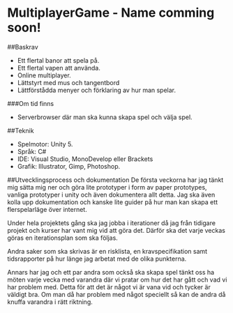 # MultiplayerGame - Name comming soon!


##Baskrav
* Ett flertal banor att spela på.
* Ett flertal vapen att använda.
* Online multiplayer.
* Lättstyrt med mus och tangentbord
* Lättförstådda menyer och förklaring av hur man spelar.

###Om tid finns
* Serverbrowser där man ska kunna skapa spel och välja spel.

##Teknik
* Spelmotor: Unity 5.
* Språk: C#
* IDE: Visual Studio, MonoDevelop eller Brackets
* Grafik: Illustrator, Gimp, Photoshop.

##Utvecklingsprocess och dokumentation
De första veckorna har jag tänkt mig sätta mig ner och göra lite prototyper i form av paper prototypes, vanliga prototyper i unity och även dokumentera allt detta. Jag ska även kolla upp dokumentation och kanske lite guider på hur man kan skapa ett flerspelarläge över internet.

Under hela projektets gång ska jag jobba i iterationer då jag från tidigare projekt och kurser har vant mig vid att göra det. Därför ska det varje veckas göras en iterationsplan som ska följas.

Andra saker som ska skrivas är en risklista, en kravspecifikation samt tidsrapporter på hur länge jag arbetat med de olika punkterna. 

Annars har jag och ett par andra som också ska skapa spel tänkt oss ha möten varje vecka med varandra där vi pratar om hur det har gått och vad vi har problem med. Detta för att det är något vi är vana vid och tycker är väldigt bra. Om man då har problem med något speciellt så kan de andra då knuffa varandra i rätt riktning.
